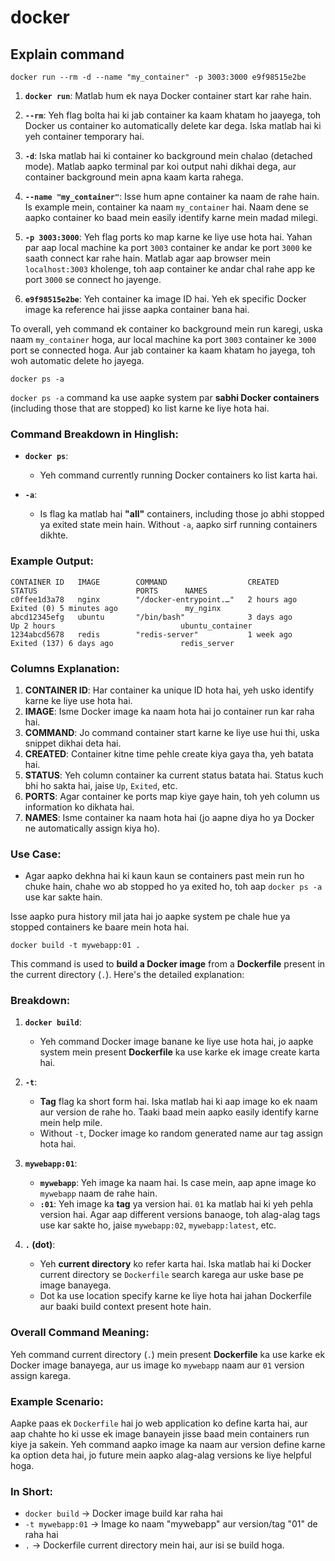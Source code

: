 # docker

## Explain command
````
docker run --rm -d --name "my_container" -p 3003:3000 e9f98515e2be
````

1. **`docker run`**: 
   Matlab hum ek naya Docker container start kar rahe hain.

2. **`--rm`**: 
   Yeh flag bolta hai ki jab container ka kaam khatam ho jaayega, toh Docker us container ko automatically delete kar dega. Iska matlab hai ki yeh container temporary hai.

3. **`-d`**: 
   Iska matlab hai ki container ko background mein chalao (detached mode). Matlab aapko terminal par koi output nahi dikhai dega, aur container background mein apna kaam karta rahega.

4. **`--name "my_container"`**: 
   Isse hum apne container ka naam de rahe hain. Is example mein, container ka naam `my_container` hai. Naam dene se aapko container ko baad mein easily identify karne mein madad milegi.

5. **`-p 3003:3000`**: 
   Yeh flag ports ko map karne ke liye use hota hai. Yahan par aap local machine ka port `3003` container ke andar ke port `3000` ke saath connect kar rahe hain. Matlab agar aap browser mein `localhost:3003` kholenge, toh aap container ke andar chal rahe app ke port `3000` se connect ho jayenge.

6. **`e9f98515e2be`**: 
   Yeh container ka image ID hai. Yeh ek specific Docker image ka reference hai jisse aapka container bana hai.

To overall, yeh command ek container ko background mein run karegi, uska naam `my_container` hoga, aur local machine ka port `3003` container ke `3000` port se connected hoga. Aur jab container ka kaam khatam ho jayega, toh woh automatic delete ho jayega.



````
docker ps -a
````

`docker ps -a` command ka use aapke system par **sabhi Docker containers** (including those that are stopped) ko list karne ke liye hota hai. 

### Command Breakdown in Hinglish:

- **`docker ps`**:
  - Yeh command currently running Docker containers ko list karta hai.

- **`-a`**:
  - Is flag ka matlab hai **"all"** containers, including those jo abhi stopped ya exited state mein hain. Without `-a`, aapko sirf running containers dikhte.

### Example Output:

```
CONTAINER ID   IMAGE        COMMAND                  CREATED         STATUS                      PORTS      NAMES
c0ffee1d3a78   nginx        "/docker-entrypoint.…"   2 hours ago     Exited (0) 5 minutes ago               my_nginx
abcd12345efg   ubuntu       "/bin/bash"              3 days ago      Up 2 hours                            ubuntu_container
1234abcd5678   redis        "redis-server"           1 week ago      Exited (137) 6 days ago               redis_server
```

### Columns Explanation:
1. **CONTAINER ID**: Har container ka unique ID hota hai, yeh usko identify karne ke liye use hota hai.
2. **IMAGE**: Isme Docker image ka naam hota hai jo container run kar raha hai.
3. **COMMAND**: Jo command container start karne ke liye use hui thi, uska snippet dikhai deta hai.
4. **CREATED**: Container kitne time pehle create kiya gaya tha, yeh batata hai.
5. **STATUS**: Yeh column container ka current status batata hai. Status kuch bhi ho sakta hai, jaise `Up`, `Exited`, etc.
6. **PORTS**: Agar container ke ports map kiye gaye hain, toh yeh column us information ko dikhata hai.
7. **NAMES**: Isme container ka naam hota hai (jo aapne diya ho ya Docker ne automatically assign kiya ho).

### Use Case:
- Agar aapko dekhna hai ki kaun kaun se containers past mein run ho chuke hain, chahe wo ab stopped ho ya exited ho, toh aap `docker ps -a` use kar sakte hain.
  
Isse aapko pura history mil jata hai jo aapke system pe chale hue ya stopped containers ke baare mein hota hai.




````
docker build -t mywebapp:01 .
````

This command is used to **build a Docker image** from a **Dockerfile** present in the current directory (`.`). Here's the detailed explanation:

### Breakdown:

1. **`docker build`**:
   - Yeh command Docker image banane ke liye use hota hai, jo aapke system mein present **Dockerfile** ka use karke ek image create karta hai.
   
2. **`-t`**:
   - **Tag** flag ka short form hai. Iska matlab hai ki aap image ko ek naam aur version de rahe ho. Taaki baad mein aapko easily identify karne mein help mile.
   - Without `-t`, Docker image ko random generated name aur tag assign hota hai.

3. **`mywebapp:01`**:
   - **`mywebapp`**: Yeh image ka naam hai. Is case mein, aap apne image ko `mywebapp` naam de rahe hain.
   - **`:01`**: Yeh image ka **tag** ya version hai. `01` ka matlab hai ki yeh pehla version hai. Agar aap different versions banaoge, toh alag-alag tags use kar sakte ho, jaise `mywebapp:02`, `mywebapp:latest`, etc.

4. **`.` (dot)**:
   - Yeh **current directory** ko refer karta hai. Iska matlab hai ki Docker current directory se `Dockerfile` search karega aur uske base pe image banayega.
   - Dot ka use location specify karne ke liye hota hai jahan Dockerfile aur baaki build context present hote hain.

### Overall Command Meaning:

Yeh command current directory (`.`) mein present **Dockerfile** ka use karke ek Docker image banayega, aur us image ko `mywebapp` naam aur `01` version assign karega.

### Example Scenario:
Aapke paas ek `Dockerfile` hai jo web application ko define karta hai, aur aap chahte ho ki usse ek image banayein jisse baad mein containers run kiye ja sakein. Yeh command aapko image ka naam aur version define karne ka option deta hai, jo future mein aapko alag-alag versions ke liye helpful hoga.

### In Short:
- `docker build` -> Docker image build kar raha hai
- `-t mywebapp:01` -> Image ko naam "mywebapp" aur version/tag "01" de raha hai
- `.` -> Dockerfile current directory mein hai, aur isi se build hoga.
